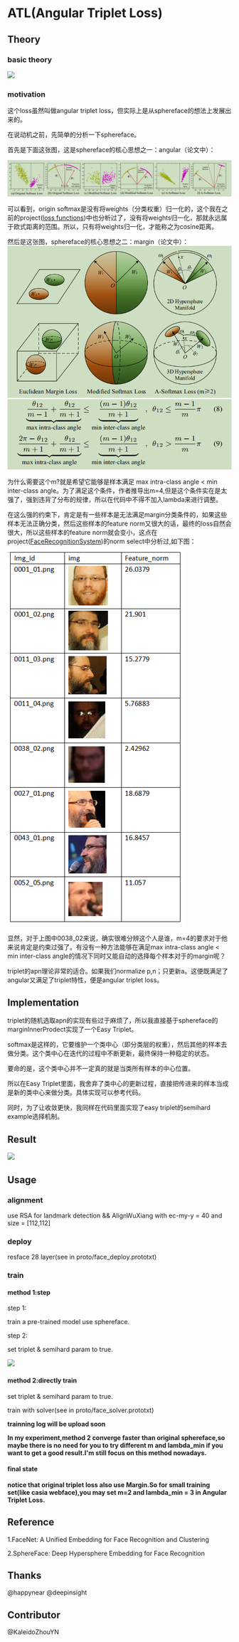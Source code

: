 # ATL(Angular Triplet Loss)

## Theory

### basic theory
![](./form/Angular.png)

### motivation
这个loss虽然叫做angular triplet loss，但实际上是从sphereface的想法上发展出来的。

在说动机之前，先简单的分析一下sphereface。

首先是下面这张图，这是sphereface的核心思想之一：angular（论文中）：

![](./form/sphereface1.jpg)

可以看到，origin softmax是没有将weights（分类权重）归一化的，这个我在之前的project([loss functions](https://github.com/KaleidoZhouYN/Loss-Functions))中也分析过了，没有将weights归一化，那就永远属于欧式距离的范围。所以，只有将weights归一化，才能称之为cosine距离。

然后是这张图，sphereface的核心思想之二：margin（论文中）：
![](./form/sphereface2.jpg)
![](./form/sphereface3.jpg)

为什么需要这个m?就是希望它能够是样本满足 max intra-class angle < min inter-class angle。为了满足这个条件，作者推导出m=4,但是这个条件实在是太强了，强到违背了分布的规律，所以在代码中不得不加入lambda来进行调整。

在这么强的约束下，肯定是有一些样本是无法满足margin分类条件的，如果这些样本无法正确分类，然后这些样本的feature norm又很大的话，最终的loss自然会很大，所以这些样本的feature norm就会变小，这点在project([FaceRecognitionSystem](https://github.com/KaleidoZhouYN/FaceRecognitionSystem))的norm select中分析过,如下图：

![](./form/norm.png)

显然，对于上图中0038_02来说，确实很难分辨这个人是谁，m=4的要求对于他来说肯定是约束过强了。有没有一种方法能够在满足max intra-class angle < min inter-class angle的情况下同时又能自动的选择每个样本对于的margin呢？

triplet的apn理论非常的适合。如果我们normalize p,n；只更新a。这便既满足了angular又满足了triplet特性，便是angular triplet loss。

## Implementation

triplet的随机选取apn的实现有些过于麻烦了，所以我直接基于sphereface的marginInnerProdect实现了一个Easy Triplet。

softmax是这样的，它要维护一个类中心（即分类层的权重），然后其他的样本去做分类。这个类中心在迭代的过程中不断更新，最终保持一种稳定的状态。

要命的是，这个类中心并不一定真的就是当类所有样本的中心位置。

所以在Easy Triplet里面，我舍弃了类中心的更新过程，直接把传进来的样本当成是新的类中心来做分类。具体实现可以参考代码。

同时，为了让收敛更快，我同样在代码里面实现了easy triplet的semihard example选择机制。


## Result
![](./form/result.png)

## Usage

### alignment 
use RSA for landmark detection && AlignWuXiang with ec-my-y = 40 and size = [112,112]

### deploy
resface 28 layer(see in proto/face_deploy.prototxt)

### train
#### method 1:step

step 1:

train a pre-trained model use sphereface.

step 2:

set triplet & semihard param to true.

![](./form/MarginLayer.png)

#### method 2:directly train

set triplet & semihard param to true.

train with solver(see in proto/face_solver.prototxt)

**trainning log will be upload soon** 

**In my experiment,method 2 converge faster than original sphereface,so maybe there is no need for you to try different m and lambda_min if you want to get a good result.I'm still focus on this method nowadays.**

#### final state
**notice that original triplet loss also use Margin.So for small training set(like casia webface),you may set m=2 and lambda_min = 3 in Angular Triplet Loss.**
 


## Reference
1.FaceNet: A Unified Embedding for Face Recognition and Clustering

2.SphereFace: Deep Hypersphere Embedding for Face Recognition

## Thanks
@happynear @deepinsight

## Contributor
@KaleidoZhouYN
